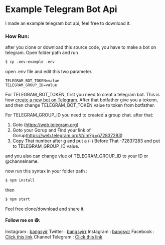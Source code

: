 # Example Telegram Bot Api

I made an example telegram bot api, feel free to download it. 

### How Run:

after you clone or download this source code, you have to make a bot on telegram.  Open folder path and run 
```sh
$ cp .env-example .env
```
open .env file and edit this two parameter.

    TELEGRAM_BOT_TOKEN=value
    TELEGRAM_GROUP_ID=value

For TELEGRAM_BOT_TOKEN, first you need to creat a telegram bot. 
This is how [create a new bot on Telegram](https://core.telegram.org/bots#6-botfather "create a new bot on Telegram"). After that botfather give you a tokenn, and then change TELEGRAM_BOT_TOKEN value to token from botfather.

For TELEGRAM_GROUP_ID
you need to created a group chat.
after that:
1. Goto (https://web.telegram.org)
2. Goto your Gorup and Find your link of Gorup(https://web.telegram.org/#/im?p=g72837283)
3. Copy That number after g and put a (-) Before That -72837283 and put to TELEGRAM_GROUP_ID value.

and you also can change vlue of TELEGRAM_GROUP_ID to your ID or @channelname.

 now run this syntax in your folder path :
```sh
$ npm install
```
then
```sh
$ npm start
```
Feel free clone/download and share it.
#### Follow me on 😆:
Instagram : [bangsyir](https://instagram.com/bangsyirr "Bangsyir")
Twitter : [bangsyirr](https://twitter/bangsyirr)
Instagram : [bangsyir](https://instagram.com/teahaliasuam "Bangsyir")
Facebook : [Click this link](https://www.facebook.com/abcdefghijklmnopkrstuvwxyz1234567890 "Click this link")
Channel Telegram : [Click this link](https://t.me/cbangsyir "Bangsyir")

